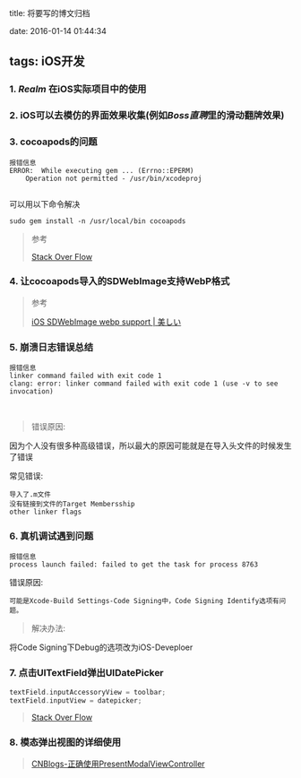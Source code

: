 title: 将要写的博文归档

date: 2016-01-14 01:44:34

tags: iOS开发
---

### 1. *Realm* 在iOS实际项目中的使用

### 2. iOS可以去模仿的界面效果收集(例如*Boss直聘*里的滑动翻牌效果)

### 3. cocoapods的问题

``` 
报错信息
ERROR:  While executing gem ... (Errno::EPERM)
	Operation not permitted - /usr/bin/xcodeproj
	
```

可以用以下命令解决

``` 
sudo gem install -n /usr/local/bin cocoapods
```

> 参考
> 
> [Stack Over Flow](http://stackoverflow.com/questions/32891965/error-while-executing-gem-errnoeperm-operation-not-permitted)

### 4. 让cocoapods导入的SDWebImage支持WebP格式

> 参考
> 
> [iOS SDWebImage webp support  | 美しい](http://sqiu.org/2015/04/30/ios-sdwebimage-webp-support.html)

### 5. 崩溃日志错误总结

``` 
报错信息
linker command failed with exit code 1
clang: error: linker command failed with exit code 1 (use -v to see invocation) 
```

​	

> 错误原因:

因为个人没有很多种高级错误，所以最大的原因可能就是在导入头文件的时候发生了错误

常见错误:

``` objc
导入了.m文件
没有链接到文件的Target Membersship
other linker flags
```

### 6. 真机调试遇到问题

``` 
报错信息
process launch failed: failed to get the task for process 8763
```

错误原因:

``` objc
可能是Xcode-Build Settings-Code Signing中，Code Signing Identify选项有问题。
```

> 解决办法:

将Code Signing下Debug的选项改为iOS-Deveploer

### 7. 点击UITextField弹出UIDatePicker

``` objective-c
textField.inputAccessoryView = toolbar;
textField.inputView = datepicker;
```

> [Stack Over Flow](http://stackoverflow.com/questions/30932123/uidatepicker-with-uitoolbar)


### 8. 模态弹出视图的详细使用
> [CNBlogs-正确使用PresentModalViewController](http://www.cnblogs.com/smileEvday/archive/2012/05/29/presentModalViewController.html)